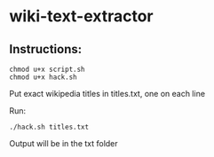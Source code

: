 # wiki-text-extractor

## Instructions:
```{r, engine='bash', count_lines}
chmod u+x script.sh
chmod u+x hack.sh
```

Put exact wikipedia titles in titles.txt, one on each line

Run:
```{r, engine='bash', count_lines}
./hack.sh titles.txt
```

Output will be in the txt folder
